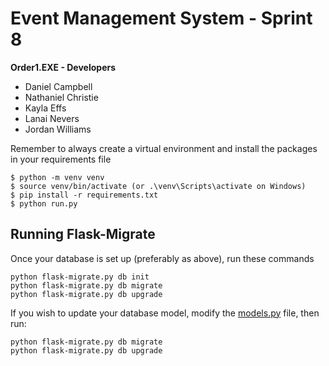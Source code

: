 # Event Management System - Sprint 8
**Order1.EXE - Developers**
* Daniel Campbell
* Nathaniel Christie
* Kayla Effs
* Lanai Nevers
* Jordan Williams

Remember to always create a virtual environment and install the packages in your requirements file

```
$ python -m venv venv
$ source venv/bin/activate (or .\venv\Scripts\activate on Windows)
$ pip install -r requirements.txt 
$ python run.py
```

## Running Flask-Migrate
Once your database is set up (preferably as above), run these commands

```
python flask-migrate.py db init
python flask-migrate.py db migrate
python flask-migrate.py db upgrade
```

If you wish to update your database model, modify the [models.py](app\models.py) file, then run:

```
python flask-migrate.py db migrate
python flask-migrate.py db upgrade
```